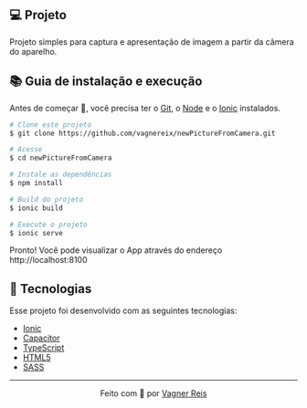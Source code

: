 ## 💻 Projeto
Projeto simples para captura e apresentação de imagem a partir da câmera do aparelho.

## :books: Guia de instalação e execução
Antes de começar 🏁, você precisa ter o [Git](https://git-scm.com), o [Node](https://nodejs.org/en/) e o [Ionic](https://ionicframework.com/) instalados.

```bash
# Clone este projeto
$ git clone https://github.com/vagnereix/newPictureFromCamera.git

# Acesse
$ cd newPictureFromCamera

# Instale as dependências
$ npm install

# Build do projeto
$ ionic build

# Execute o projeto
$ ionic serve

```
Pronto! Você pode visualizar o App através do endereço http://localhost:8100

## :rocket: Tecnologias
Esse projeto foi desenvolvido com as seguintes tecnologias:
- [Ionic](https://ionicframework.com/)
- [Capacitor](https://capacitorjs.com/docs/getting-started/with-ionic)
- [TypeScript](https://www.typescriptlang.org/)
- [HTML5](https://www.w3schools.com/html/default.asp)
- [SASS](https://sass-lang.com)

---

<p align="center">
Feito com 💙&nbsp;por <a href="https://github.com/vagnereix">Vagner Reis</a>
</p>
